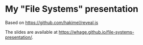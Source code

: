 # My "File Systems" presentation

Based on https://github.com/hakimel/reveal.js

The slides are available at https://whage.github.io/file-systems-presentation/.
